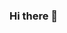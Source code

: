 ### Hi there 👋

<!--
**kanisht09/kanisht09** is a ✨ _special_ ✨ repository because its `README.md` (this file) appears on your GitHub profile.

Here are some ideas to get you started:
<html>
 <body>
<ul>
 <li>🔭 I’m currently working on my small project</li>
 <li>🌱 I’m currently mastering  my Web Dev skills.</li>
 <li>👯 I’m looking to collaborate on ...</li>
 <li>🤔 I’m looking for help with ...</li>
 <li>💬 Ask me about ...</li>
 <li>📫 How to reach me: <a href="https://www.linkedin.com/in/kanisht-agarwal-429772195/">LinkedIn</li>
  <li>😄 Pronouns: ...</li>
  <li>⚡ Fun fact: ...</li>
</ul>
 </body>
</html>
